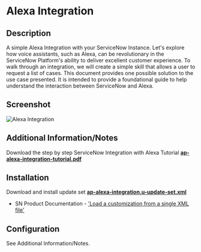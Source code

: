 # Alexa Integration

## Description

A simple Alexa Integration with your ServiceNow Instance. Let's explore how voice assistants, such as Alexa, can be revolutionary  in the ServiceNow Platform's ability to deliver excellent customer experience. To walk through an integration, we will create a simple skill that allows a user to request a list of cases. This document provides one possible solution to the use case presented. It is intended to provide a foundational guide to help understand the interaction between ServiceNow and Alexa.

## Screenshot

![Alexa Integration](https://raw.githubusercontent.com/platform-experience/api-integration-library/feature/ap-alexa-integration/src/ap-alexa-integration/images/ap-alexa-integration.png)

## Additional Information/Notes

Download the step by step ServiceNow Integration with Alexa Tutorial  **[ap-alexa-integration-tutorial.pdf](https://raw.githubusercontent.com/platform-experience/api-integration-library/feature/ap-alexa-integration/src/ap-alexa-integration/docs/ap-alexa-integration-tutorial.pdf)**

## Installation

Download and install update set **[ap-alexa-integration.u-update-set.xml](https://github.com/platform-experience/api-integration-library/blob/feature/src/ap-alexa-integration/ap-alexa-integration.u-update-set.xml)**

* SN Product Documentation - ['Load a customization from a single XML file'](https://docs.servicenow.com/bundle/kingston-application-development/page/build/system-update-sets/task/t_SaveAnUpdateSetAsAnXMLFile.html)

## Configuration

See Additional Information/Notes.
